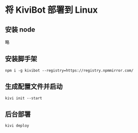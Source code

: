 # 将 KiviBot 部署到 Linux

## 安装 node

略

## 安装脚手架

```shell
npm i -g kivibot --registry=https://registry.npmmirror.com/
```

## 生成配置文件并启动

```shell
kivi init --start
```

## 后台部署

```shell
kivi deploy
```